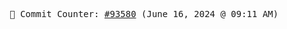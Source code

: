 <p align="center">
    <samp>
        📮 Commit Counter: <a href="https://github.com/Javascript-void0/Javascript-void0/commits/main">#93580</a> (June 16, 2024 @ 09:11 AM)
    </samp>
</p>